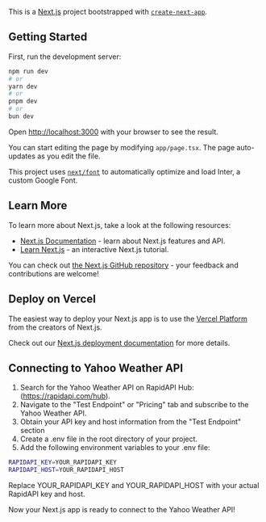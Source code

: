 This is a [Next.js](https://nextjs.org/) project bootstrapped with [`create-next-app`](https://github.com/vercel/next.js/tree/canary/packages/create-next-app).

## Getting Started

First, run the development server:

```bash
npm run dev
# or
yarn dev
# or
pnpm dev
# or
bun dev
```

Open [http://localhost:3000](http://localhost:3000) with your browser to see the result.

You can start editing the page by modifying `app/page.tsx`. The page auto-updates as you edit the file.

This project uses [`next/font`](https://nextjs.org/docs/basic-features/font-optimization) to automatically optimize and load Inter, a custom Google Font.

## Learn More

To learn more about Next.js, take a look at the following resources:

- [Next.js Documentation](https://nextjs.org/docs) - learn about Next.js features and API.
- [Learn Next.js](https://nextjs.org/learn) - an interactive Next.js tutorial.

You can check out [the Next.js GitHub repository](https://github.com/vercel/next.js/) - your feedback and contributions are welcome!

## Deploy on Vercel

The easiest way to deploy your Next.js app is to use the [Vercel Platform](https://vercel.com/new?utm_medium=default-template&filter=next.js&utm_source=create-next-app&utm_campaign=create-next-app-readme) from the creators of Next.js.

Check out our [Next.js deployment documentation](https://nextjs.org/docs/deployment) for more details.

## Connecting to Yahoo Weather API

1. Search for the Yahoo Weather API on RapidAPI Hub: (https://rapidapi.com/hub).
2. Navigate to the "Test Endpoint" or "Pricing" tab and subscribe to the Yahoo Weather API.
3. Obtain your API key and host information from the "Test Endpoint" section
4. Create a .env file in the root directory of your project.
5. Add the following environment variables to your .env file:

```bash
RAPIDAPI_KEY=YOUR_RAPIDAPI_KEY
RAPIDAPI_HOST=YOUR_RAPIDAPI_HOST
```

Replace YOUR_RAPIDAPI_KEY and YOUR_RAPIDAPI_HOST with your actual RapidAPI key and host.

Now your Next.js app is ready to connect to the Yahoo Weather API!
